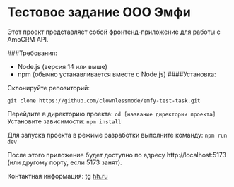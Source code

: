 # Тестовое задание ООО Эмфи

Этот проект представляет собой фронтенд-приложение для работы с AmoCRM API.

###Требования:

- Node.js (версия 14 или выше)
- npm (обычно устанавливается вместе с Node.js)
  ####Установка:

Склонируйте репозиторий:

`git clone https://github.com/clownlessmode/emfy-test-task.git`

Перейдите в директорию проекта:
`cd [название директории проекта]`
Установите зависимости:
`npm install`

Для запуска проекта в режиме разработки выполните команду:
`npm run dev`

После этого приложение будет доступно по адресу http://localhost:5173 (или другому порту, если 5173 занят).

Контактная информация:
[tg](https://t.me/purpletooth)
[hh.ru](https://hh.ru/resume/41c7f6b3ff0ca71bee0039ed1f6a4746625130)
